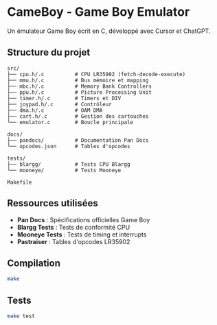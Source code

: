 # CameBoy - Game Boy Emulator

Un émulateur Game Boy écrit en C, développé avec Cursor et ChatGPT.

## Structure du projet

```
src/
├── cpu.h/.c          # CPU LR35902 (fetch-decode-execute)
├── mmu.h/.c          # Bus mémoire et mapping
├── mbc.h/.c          # Memory Bank Controllers
├── ppu.h/.c          # Picture Processing Unit
├── timer.h/.c        # Timers et DIV
├── joypad.h/.c       # Contrôleur
├── dma.h/.c          # OAM DMA
├── cart.h/.c         # Gestion des cartouches
└── emulator.c        # Boucle principale

docs/
├── pandocs/          # Documentation Pan Docs
└── opcodes.json      # Tables d'opcodes

tests/
├── blargg/           # Tests CPU Blargg
└── mooneye/          # Tests Mooneye

Makefile
```

## Ressources utilisées

- **Pan Docs** : Spécifications officielles Game Boy
- **Blargg Tests** : Tests de conformité CPU
- **Mooneye Tests** : Tests de timing et interrupts
- **Pastraiser** : Tables d'opcodes LR35902

## Compilation

```bash
make
```

## Tests

```bash
make test
```
